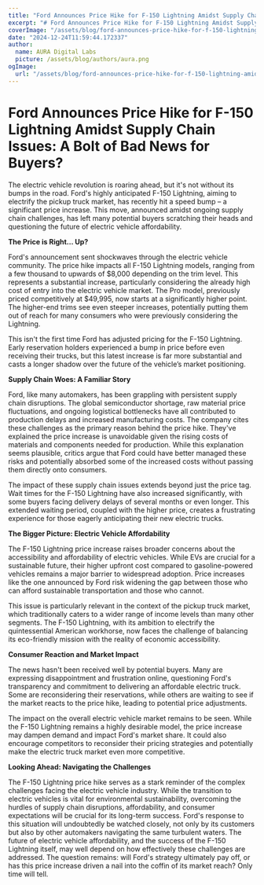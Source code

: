 ```yaml
---
title: "Ford Announces Price Hike for F-150 Lightning Amidst Supply Chain Issues"
excerpt: "# Ford Announces Price Hike for F-150 Lightning Amidst Supply Chain Issues:  A Bolt of Bad News for Buyers?  The electric vehicle revolution is roarin"
coverImage: "/assets/blog/ford-announces-price-hike-for-f-150-lightning-amidst-supply-chain-issues.jpg"
date: "2024-12-24T11:59:44.172337"
author:
  name: AURA Digital Labs
  picture: /assets/blog/authors/aura.png
ogImage:
  url: "/assets/blog/ford-announces-price-hike-for-f-150-lightning-amidst-supply-chain-issues.jpg"
---
```


# Ford Announces Price Hike for F-150 Lightning Amidst Supply Chain Issues:  A Bolt of Bad News for Buyers?

The electric vehicle revolution is roaring ahead, but it's not without its bumps in the road.  Ford's highly anticipated F-150 Lightning, aiming to electrify the pickup truck market, has recently hit a speed bump – a significant price increase. This move, announced amidst ongoing supply chain challenges, has left many potential buyers scratching their heads and questioning the future of electric vehicle affordability.

**The Price is Right… Up?**

Ford's announcement sent shockwaves through the electric vehicle community.  The price hike impacts all F-150 Lightning models, ranging from a few thousand to upwards of $8,000 depending on the trim level. This represents a substantial increase, particularly considering the already high cost of entry into the electric vehicle market.  The Pro model, previously priced competitively at $49,995, now starts at a significantly higher point.  The higher-end trims see even steeper increases, potentially putting them out of reach for many consumers who were previously considering the Lightning.

This isn't the first time Ford has adjusted pricing for the F-150 Lightning. Early reservation holders experienced a bump in price before even receiving their trucks, but this latest increase is far more substantial and casts a longer shadow over the future of the vehicle’s market positioning.

**Supply Chain Woes: A Familiar Story**

Ford, like many automakers, has been grappling with persistent supply chain disruptions.  The global semiconductor shortage, raw material price fluctuations, and ongoing logistical bottlenecks have all contributed to production delays and increased manufacturing costs.  The company cites these challenges as the primary reason behind the price hike.  They've explained the price increase is unavoidable given the rising costs of materials and components needed for production.  While this explanation seems plausible, critics argue that Ford could have better managed these risks and potentially absorbed some of the increased costs without passing them directly onto consumers.

The impact of these supply chain issues extends beyond just the price tag.  Wait times for the F-150 Lightning have also increased significantly, with some buyers facing delivery delays of several months or even longer. This extended waiting period, coupled with the higher price, creates a frustrating experience for those eagerly anticipating their new electric trucks.

**The Bigger Picture:  Electric Vehicle Affordability**

The F-150 Lightning price increase raises broader concerns about the accessibility and affordability of electric vehicles.  While EVs are crucial for a sustainable future, their higher upfront cost compared to gasoline-powered vehicles remains a major barrier to widespread adoption.  Price increases like the one announced by Ford risk widening the gap between those who can afford sustainable transportation and those who cannot.

This issue is particularly relevant in the context of the pickup truck market, which traditionally caters to a wider range of income levels than many other segments.  The F-150 Lightning, with its ambition to electrify the quintessential American workhorse, now faces the challenge of balancing its eco-friendly mission with the reality of economic accessibility.

**Consumer Reaction and Market Impact**

The news hasn't been received well by potential buyers.  Many are expressing disappointment and frustration online, questioning Ford's transparency and commitment to delivering an affordable electric truck.  Some are reconsidering their reservations, while others are waiting to see if the market reacts to the price hike, leading to potential price adjustments.

The impact on the overall electric vehicle market remains to be seen.  While the F-150 Lightning remains a highly desirable model, the price increase may dampen demand and impact Ford's market share. It could also encourage competitors to reconsider their pricing strategies and potentially make the electric truck market even more competitive.

**Looking Ahead: Navigating the Challenges**

The F-150 Lightning price hike serves as a stark reminder of the complex challenges facing the electric vehicle industry.  While the transition to electric vehicles is vital for environmental sustainability, overcoming the hurdles of supply chain disruptions, affordability, and consumer expectations will be crucial for its long-term success.  Ford's response to this situation will undoubtedly be watched closely, not only by its customers but also by other automakers navigating the same turbulent waters.  The future of electric vehicle affordability, and the success of the F-150 Lightning itself, may well depend on how effectively these challenges are addressed.  The question remains: will Ford's strategy ultimately pay off, or has this price increase driven a nail into the coffin of its market reach? Only time will tell.
